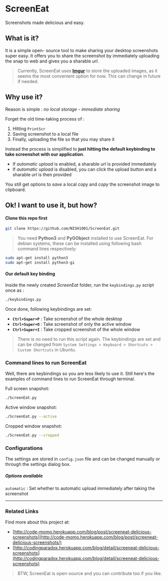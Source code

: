 # ScreenEat

Screenshots made delicious and easy.

## What is it?

It is a simple open- source tool to make sharing your desktop screenshots super easy.
It offers you to share the screenshot by immediately uploading the snap to web and gives you a sharable *url*.

> Currently, ScreenEat uses [**Imgur**](http://imgur.com/) to store the uploaded images, as it seems the most convenient option for now. This can change in future if needed.

## Why use it?

Reason is simple : *no local storage - immediate sharing*

Forget the old time-taking process of :

1. Hitting `PrintScr`
2. Saving screenshot to a local file
3. Finally, uploading the file so that you may share it

Instead the process is simplified to **just hitting the default keybinding to take screenshot with our application**.

- If *automatic upload* is enabled, a sharable *url* is provided immediately
- If *automatic upload* is disabled, you can click the upload button and a sharable *url* is then provided

You still get options to *save* a local copy and *copy* the screenshot image to clipboard.

## Ok! I want to use it, but how?

#### Clone this repo first

```bash
git clone https://github.com/NISH1001/ScreenEat.git
```

> You need **Python3** and **PyGObject** installed to use ScreenEat. For debian systems, these can be installed using following bash command lines respectively:

```bash
sudo apt-get install python3
sudo apt-get install python3-gi
```

#### Our default key binding

Inside the newly created *ScreenEat* folder, run the `keybindings.py` script once as :

```bash
./keybindings.py
```
Once done, following keybindings are set:

- **`Ctrl+Super+P`** : Take screenshot of the whole desktop
- **`Ctrl+Super+O`** : Take screenshot of only the active window
- **`Ctrl+Super+I`** : Take cropped screenshot of the whole window

> There is no need to run this script again. The keybindings are set and can be changed from `System Settings > Keyboard > Shortcuts > Custom Shortcuts` in Ubuntu.

### Command lines to run ScreenEat

Well, there are keybindings so you are less likely to use it. Still here's the examples of command lines to run ScreenEat through terminal.

Full screen snapshot:

```bash
./ScreenEat.py
```

Active window snapshot:

```bash
./ScreenEat.py --active
```

Cropped window snapshot:

```bash
./ScreenEat.py --cropped
```

### Configurations

The settings are stored in `config.json` file and can be changed manually or through the settings dialog box.

##### Options available

`automatic` : Set whether to automatic upload immediately after taking the screenshot

----

### Related Links

Find more about this project at:

- [http://code-momo.herokuapp.com/blog/post/screeneat-delicious-screenshots](http://code-momo.herokuapp.com/blog/post/screeneat-delicious-screenshots/)
- [http://codingparadox.herokuapp.com/blog/detail/screeneat-delicious-screenshots](http://codingparadox.herokuapp.com/blog/detail/screeneat-delicious-screenshots)

> BTW, ScreenEat is open-source and you can contribute too if you like.
